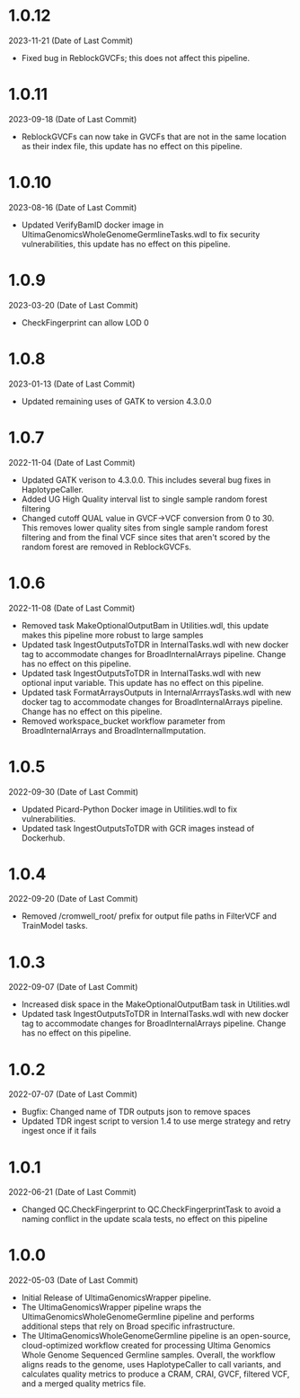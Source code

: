 # 1.0.12
2023-11-21 (Date of Last Commit)

* Fixed bug in ReblockGVCFs; this does not affect this pipeline.

# 1.0.11
2023-09-18 (Date of Last Commit)

* ReblockGVCFs can now take in GVCFs that are not in the same location as their index file, this update has no effect on this pipeline.

# 1.0.10
2023-08-16 (Date of Last Commit)

* Updated VerifyBamID docker image in UltimaGenomicsWholeGenomeGermlineTasks.wdl to fix security vulnerabilities, this update has no effect on this pipeline.

# 1.0.9
2023-03-20 (Date of Last Commit)

* CheckFingerprint can allow LOD 0

# 1.0.8
2023-01-13 (Date of Last Commit)

* Updated remaining uses of GATK to version 4.3.0.0

# 1.0.7
2022-11-04 (Date of Last Commit)

* Updated GATK verison to 4.3.0.0. This includes several bug fixes in HaplotypeCaller.
* Added UG High Quality interval list to single sample random forest filtering
* Changed cutoff QUAL value in GVCF->VCF conversion from 0 to 30. This removes lower quality sites from single sample random forest filtering and from the final VCF since sites that aren't scored by the random forest are removed in ReblockGVCFs.

# 1.0.6
2022-11-08 (Date of Last Commit)

* Removed task MakeOptionalOutputBam in Utilities.wdl, this update makes this pipeline more robust to large samples
* Updated task IngestOutputsToTDR in InternalTasks.wdl with new docker tag to accommodate changes for BroadInternalArrays pipeline. Change has no effect on this pipeline.
* Updated task IngestOutputsToTDR in InternalTasks.wdl with new optional input variable. This update has no effect on this pipeline.
* Updated task FormatArraysOutputs in InternalArrraysTasks.wdl with new docker tag to accommodate changes for BroadInternalArrays pipeline. Change has no effect on this pipeline.
* Removed workspace_bucket workflow parameter from BroadInternalArrays and BroadInternalImputation.

# 1.0.5
2022-09-30 (Date of Last Commit)

* Updated Picard-Python Docker image in Utilities.wdl to fix vulnerabilities.
* Updated task IngestOutputsToTDR with GCR images instead of Dockerhub.

# 1.0.4
2022-09-20 (Date of Last Commit)

* Removed /cromwell_root/ prefix for output file paths in FilterVCF and TrainModel tasks.

# 1.0.3
2022-09-07 (Date of Last Commit)

* Increased disk space in the MakeOptionalOutputBam task in Utilities.wdl
* Updated task IngestOutputsToTDR in InternalTasks.wdl with new docker tag to accommodate changes for BroadInternalArrays pipeline. Change has no effect on this pipeline.

# 1.0.2
2022-07-07 (Date of Last Commit)

* Bugfix: Changed name of TDR outputs json to remove spaces
* Updated TDR ingest script to version 1.4 to use merge strategy and retry ingest once if it fails

# 1.0.1
2022-06-21 (Date of Last Commit)

* Changed QC.CheckFingerprint to QC.CheckFingerprintTask to avoid a naming conflict in the update scala tests, no effect on this pipeline

# 1.0.0
2022-05-03 (Date of Last Commit)

* Initial Release of UltimaGenomicsWrapper pipeline.
* The UltimaGenomicsWrapper pipeline wraps the UltimaGenomicsWholeGenomeGermline pipeline and performs additional steps that rely on Broad specific infrastructure.
* The UltimaGenomicsWholeGenomeGermline pipeline is an open-source, cloud-optimized workflow created for processing Ultima Genomics Whole Genome Sequenced Germline samples. Overall, the workflow aligns reads to the genome, uses HaplotypeCaller to call variants, and calculates quality metrics to produce a CRAM, CRAI, GVCF, filtered VCF, and a merged quality metrics file.
